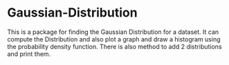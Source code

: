# Gaussian-Distribution
This is a package for finding the Gaussian Distribution for a dataset. It can compute the Distribution and also plot a graph and draw a histogram using the probability density function. There is also method to add 2 distributions and print them.
